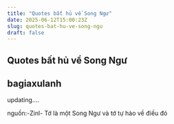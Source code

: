 ```yaml
---
title: "Quotes bất hủ về Song Ngư"
date: 2025-06-12T15:00:23Z
slug: quotes-bat-hu-ve-song-ngu
draft: false
---
```


## Quotes bất hủ về Song Ngư

## bagiaxulanh

updating....
 
 nguồn:-Zinl- Tớ là một Song Ngư và tớ tự hào về điều đó